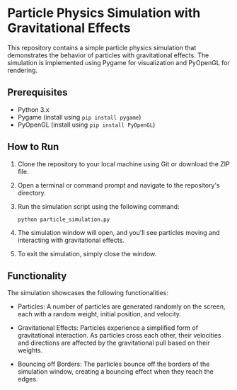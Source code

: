 # Particle Physics Simulation with Gravitational Effects

This repository contains a simple particle physics simulation that demonstrates the behavior of particles with gravitational effects. The simulation is implemented using Pygame for visualization and PyOpenGL for rendering.

## Prerequisites

- Python 3.x
- Pygame (install using `pip install pygame`)
- PyOpenGL (install using `pip install PyOpenGL`)

## How to Run

1. Clone the repository to your local machine using Git or download the ZIP file.

2. Open a terminal or command prompt and navigate to the repository's directory.

3. Run the simulation script using the following command:

    ```
    python particle_simulation.py
    ```

4. The simulation window will open, and you'll see particles moving and interacting with gravitational effects.

5. To exit the simulation, simply close the window.

## Functionality

The simulation showcases the following functionalities:

- Particles: A number of particles are generated randomly on the screen, each with a random weight, initial position, and velocity.

- Gravitational Effects: Particles experience a simplified form of gravitational interaction. As particles cross each other, their velocities and directions are affected by the gravitational pull based on their weights.

- Bouncing off Borders: The particles bounce off the borders of the simulation window, creating a bouncing effect when they reach the edges.


